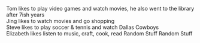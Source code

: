 Tom likes to play video games and watch movies, he also went to the library after 7ish years<br />
Jing likes to watch movies and go shopping<br />
Steve likes to play soccer & tennis and watch Dallas Cowboys<br />
Elizabeth likes listen to music, craft, cook, read
Random Stuff
Random Stuff